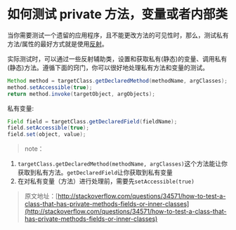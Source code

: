 # 如何测试 private 方法，变量或者内部类

当你需要测试一个遗留的应用程序，且不能更改方法的可见性时，那么，测试私有方法/属性的最好方式就是使用[反射](https://en.wikipedia.org/wiki/Reflection_%28computer_programming%29)。

实际测试时，可以通过一些反射辅助类，设置和获取私有(静态)的变量、调用私有(静态)方法。遵循下面的窍门，你可以很好地处理私有方法和变量的测试。

```java
Method method = targetClass.getDeclaredMethod(methodName, argClasses);
method.setAccessible(true);
return method.invoke(targetObject, argObjects);
```

私有变量:

```java
Field field = targetClass.getDeclaredField(fieldName);
field.setAccessible(true);
field.set(object, value);
```

> note：
 1. `targetClass.getDeclaredMethod(methodName, argClasses)`这个方法能让你获取到私有方法。`getDeclaredField`让你获取到私有变量
 2. 在对私有变量（方法）进行处理前，需要先`setAccessible(true)`

> 原文地址：[http://stackoverflow.com/questions/34571/how-to-test-a-class-that-has-private-methods-fields-or-inner-classes](http://stackoverflow.com/questions/34571/how-to-test-a-class-that-has-private-methods-fields-or-inner-classes)